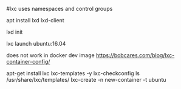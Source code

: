 #lxc uses namespaces and control groups

apt install lxd lxd-client

lxd init

lxc launch ubuntu:16.04



does not work in docker dev image
https://bobcares.com/blog/lxc-container-config/

apt-get install lxc lxc-templates -y
lxc-checkconfig
ls /usr/share/lxc/templates/
lxc-create -n new-container -t ubuntu
